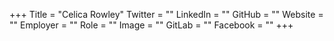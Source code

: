 +++
Title = "Celica Rowley"
Twitter = ""
LinkedIn = ""
GitHub = ""
Website = ""
Employer = ""
Role = ""
Image = ""
GitLab = ""
Facebook = ""
+++
